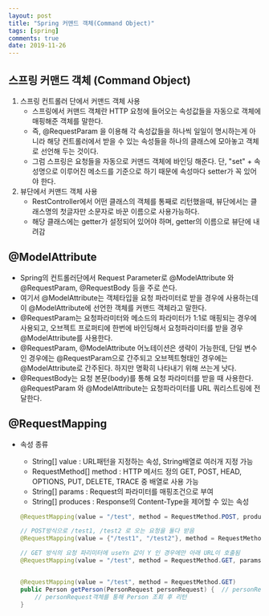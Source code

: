 ```yaml
---
layout: post
title: "Spring 커맨드 객체(Command Object)"
tags: [spring]
comments: true
date: 2019-11-26
---
```


## 스프링 커맨드 객체 (Command Object)
1. 스프링 컨트롤러 단에서 커맨드 객체 사용
    - 스프링에서 커맨드 객체란 HTTP 요청에 들어오는 속성값들을 자동으로 객체에 매핑해준 객체를 말한다.
    - 즉, @RequestParam 을 이용해 각 속성값들을 하나씩 일일이 명시하는게 아니라 해당 컨트롤러에서 받을 수 있는 속성들을 하나의 클래스에 모아놓고 객체로 선언해 두는 것이다.
    - 그럼 스프링은 요청들을 자동으로 커맨드 객체에 바인딩 해준다. 단, "set" + 속성명으로 이루어진 메소드를 기준으로 하기 때문에 속성마다 setter가 꼭 있어야 한다.
2. 뷰단에서 커맨드 객체 사용
    - RestController에서 어떤 클래스의 객체를 통째로 리턴했을때, 뷰단에서는 클래스명의 첫글자만 소문자로 바꾼 이름으로 사용가능하다.
    - 해당 클래스에는 getter가 설정되어 있어야 하며, getter의 이름으로 뷰단에 내려감

## @ModelAttribute
- Spring의 컨트롤러단에서 Request Parameter로 @ModelAttribute 와 @RequestParam, @RequestBody 등을 주로 쓴다.
- 여기서 @ModelAttribute는 객체타입을 요청 파라미터로 받을 경우에 사용하는데 이 @ModelAttribute에 선언한 객체를 커맨드 객체라고 말한다.
- @RequestParam는 요청파라미터와 메소드의 파라미터가 1:1로 매핑되는 경우에 사용되고, 오브젝트 프로퍼티에 한번에 바인딩해서 요청파라미터를 받을 경우 @ModelAttribute를 사용한다.
- @RequestParam, @ModelAttribute 어노테이션은 생략이 가능한데, 단일 변수인 경우에는 @RequestParam으로 간주되고 오브젝트형태인 경우에는 @ModelAttribute로 간주된다. 하지만 명확히 나타내기 위해 쓰는게 낫다.
- @RequestBody는 요청 본문(body)를 통해 요청 파라미터를 받을 때 사용한다. @RequestParam 와 @ModelAttribute는 요청파라미터를 URL 쿼리스트링에 전달한다.

## @RequestMapping 
- 속성 종류
    - String[] value : URL패턴을 지정하는 속성, String배열로 여러개 지정 가능
    - RequestMethod[] method : HTTP 메서드 정의 GET, POST, HEAD, OPTIONS, PUT, DELETE, TRACE 중 배열로 사용 가능
    - String[] params : Request의 파라미터를 매핑조건으로 부여
    - String[] produces : Response의 Content-Type을 제어할 수 있는 속성  

    ```java
    @RequestMapping(value = "/test", method = RequestMethod.POST, produces = "text/html;charset=UTF-8")

    // POST방식으로 /test1, /test2 로 오는 요청을 둘다 받음 
    @RequestMapping(value = {"/test1", "/test2"}, method = RequestMethod.POST, produces = "text/html;charset=UTF-8")

    // GET 방식의 요청 파리미터에 useYn 값이 Y 인 경우에만 아래 URL이 호출됨
    @RequestMapping(value = "/test", method = RequestMethod.GET, params="useYn=Y")


    @RequestMapping(value = "/test", method = RequestMethod.GET)
    public Person getPerson(PersonRequest personRequest) {  // personRequest가 command Object 이다. (@ModelAttribute 생략)
        // personRequest객체를 통해 Person 조회 후 리턴
    }

    ```

